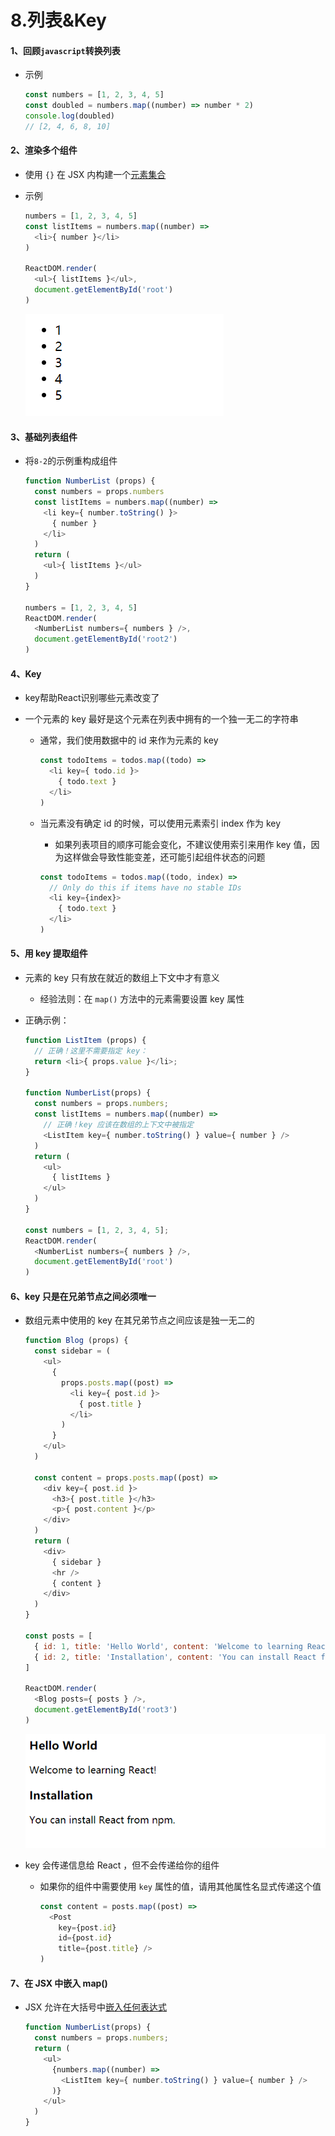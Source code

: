 # 8.列表&Key

#### 1、回顾```javascript```转换列表

- 示例

  ```javascript
  const numbers = [1, 2, 3, 4, 5]
  const doubled = numbers.map((number) => number * 2)
  console.log(doubled)
  // [2, 4, 6, 8, 10]
  ```

#### 2、渲染多个组件

- 使用 `{}` 在 JSX 内构建一个[元素集合](https://react.docschina.org/docs/introducing-jsx.html#embedding-expressions-in-jsx)

- 示例

  ```javascript
  numbers = [1, 2, 3, 4, 5]
  const listItems = numbers.map((number) => 
    <li>{ number }</li>
  )
  
  ReactDOM.render(
    <ul>{ listItems }</ul>,
    document.getElementById('root')
  )
  ```

  ![8-2](..\images\07.png)

#### 3、基础列表组件

- 将```8-2```的示例重构成组件

  ```javascript
  function NumberList (props) {
    const numbers = props.numbers
    const listItems = numbers.map((number) => 
      <li key={ number.toString() }>
        { number }
      </li>
    )
    return (
      <ul>{ listItems }</ul>
    )
  }
  
  numbers = [1, 2, 3, 4, 5]
  ReactDOM.render(
    <NumberList numbers={ numbers } />,
    document.getElementById('root2')
  )
  ```

#### 4、Key

- key帮助React识别哪些元素改变了

- 一个元素的 key 最好是这个元素在列表中拥有的一个独一无二的字符串

  - 通常，我们使用数据中的 id 来作为元素的 key

    ```javascript
    const todoItems = todos.map((todo) =>
      <li key={ todo.id }>
        { todo.text }
      </li>
    )
    ```

  - 当元素没有确定 id 的时候，可以使用元素索引 index 作为 key

    - 如果列表项目的顺序可能会变化，不建议使用索引来用作 key 值，因为这样做会导致性能变差，还可能引起组件状态的问题

    ```javascript
    const todoItems = todos.map((todo, index) =>
      // Only do this if items have no stable IDs
      <li key={index}>
        { todo.text }
      </li>
    )
    ```

#### 5、用 key 提取组件

- 元素的 key 只有放在就近的数组上下文中才有意义

  - 经验法则：在 `map()` 方法中的元素需要设置 key 属性

- 正确示例：

  ```javascript
  function ListItem (props) {
    // 正确！这里不需要指定 key：
    return <li>{ props.value }</li>;
  }
  
  function NumberList(props) {
    const numbers = props.numbers;
    const listItems = numbers.map((number) =>
      // 正确！key 应该在数组的上下文中被指定
      <ListItem key={ number.toString() } value={ number } />
    )
    return (
      <ul>
        { listItems }
      </ul>
    )
  }
  
  const numbers = [1, 2, 3, 4, 5];
  ReactDOM.render(
    <NumberList numbers={ numbers } />,
    document.getElementById('root')
  )
  ```

#### 6、key 只是在兄弟节点之间必须唯一

- 数组元素中使用的 key 在其兄弟节点之间应该是独一无二的

  ```javascript
  function Blog (props) {
    const sidebar = (
      <ul>
        {
          props.posts.map((post) => 
            <li key={ post.id }>
              { post.title }
            </li>
          )
        }
      </ul>
    )
  
    const content = props.posts.map((post) => 
      <div key={ post.id }>
        <h3>{ post.title }</h3>
        <p>{ post.content }</p>
      </div>
    )
    return (
      <div>
        { sidebar }
        <hr />
        { content }
      </div>
    )
  }
  
  const posts = [
    { id: 1, title: 'Hello World', content: 'Welcome to learning React!' },
    { id: 2, title: 'Installation', content: 'You can install React from npm.' }
  ]
  
  ReactDOM.render(
    <Blog posts={ posts } />,
    document.getElementById('root3')
  )
  ```

  ![8-6](..\images\1585755363895.png)

- key 会传递信息给 React ，但不会传递给你的组件

  - 如果你的组件中需要使用 `key` 属性的值，请用其他属性名显式传递这个值

    ```javascript
    const content = posts.map((post) =>
      <Post
        key={post.id}
        id={post.id}
        title={post.title} />
    )
    ```

#### 7、在 JSX 中嵌入 map()

- JSX 允许在大括号中[嵌入任何表达式](https://react.docschina.org/docs/introducing-jsx.html#embedding-expressions-in-jsx)

  ```javascript
  function NumberList(props) {
    const numbers = props.numbers;
    return (
      <ul>
        {numbers.map((number) =>
          <ListItem key={ number.toString() } value={ number } />
        )}
      </ul>
    )
  }
  ```

  